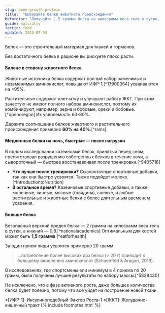```yaml
---
slug: bone-growth-protein
title:  "Выбирайте белки животного происхождения"
beforetoc: "Получайте 1,5 грамма белка на килограмм веса тела в сутки, преимущественно из продуктов животного происхождения."
guide: naturally
tactic: food
updated: 2023-07-04
---
```

Белок — это строительный материал для тканей и гормонов.

Без достаточного белка в рационе вы рискуете плохо расти.

#### Баланс в сторону животного белка

Животные источника белка содержат полный набор заменимых и незаменимых аминокислот, повышают ИФР-1,[^17900364] усваиваются на >95%.

Растительные содержат клетчатку и улучшают работу ЖКТ. При этом зачастую не имеют полного набора аминокислот, поэтому их комбинируют, например, зерна и бобовые, орехи и бобовые.[^openoregon] Их усвояемость 60-80%.

Держите соотношение белков животного и растительного происхождения примерно **60% на 40%**.[^rams]

#### Медленные белки на ночь, быстрые — после нагрузки

В одном исследовании казеиновый белок, принятый перед сном, препятствовал разрушению собственных белков в течение ночи, а сывороточный — быстрее восстанавливал после тренировки.[^9405716]

- **Что лучше после тренировки?** Сывороточные спортивные добавки, так как они быстро усвоятся. Также подойдет молоко.[^IntroductiontoNutrition]
- **В остальное время?** Казеиновые спортивные добавки, а также молочные, яичные, мясные (говядина), соевые, и любые растительные и животные белки с более длительным временем усвоения.

#### Больше белка

Безопасный верхний предел белка — 2 грамма на килограмм веса тела в сутки, а нижний — 0,8.[^nationalacademies] Оптимальным для костей может быть **1,5 грамма**.[^eatforhealth]

За один прием пищи усвоится примерно 20 грамм.
> ...потребление более высоких доз белка (> 20 г) приводит к большему окислению аминокислот (Schoenfeld & Aragon, 2018).

В исследованиях, где спортсмены ели минимум в 4 приема по 20 грамм, были получены лучшие результаты по набору массы.[^5828430]

Не исключено, что в фазе активного роста, даже большее количества белка будет полезно, потому что все уйдет на построение новой ткани.

*[ИФР-1]: Инсулиноподобный Фактор Роста-1
*[ЖКТ]: Желудочно-кишечный тракт
{% include footnotes.html %}

